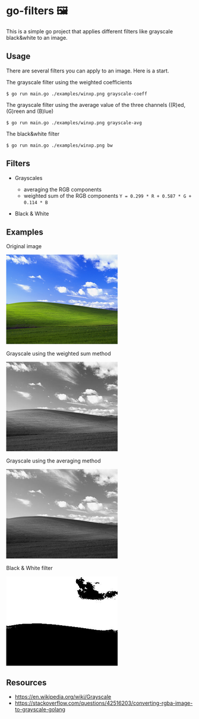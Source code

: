 # go-filters 🖼️

This is a simple go project that applies different filters like grayscale black&white to an image.

## Usage

There are several filters you can apply to an image. Here is a start.

The grayscale filter using the weighted coefficients

```console
$ go run main.go ./examples/winxp.png grayscale-coeff
```

The grayscale filter using the average value of the three channels ((R)ed, (G)reen and (B)lue)

```console
$ go run main.go ./examples/winxp.png grayscale-avg
```

The black&white filter

```console
$ go run main.go ./examples/winxp.png bw
```

## Filters

- Grayscales

  - averaging the RGB components
  - weighted sum of the RGB components `Y = 0.299 * R + 0.587 * G + 0.114 * B`

- Black & White

## Examples

Original image

![](./examples/winxp.png)

Grayscale using the weighted sum method

![](./examples/winxp-grayscaled-coeff.png)

Grayscale using the averaging method

![](./examples/winxp-grayscaled-avg.png)

Black & White filter

![](./examples/winxp-bw.png)

## Resources

- https://en.wikipedia.org/wiki/Grayscale
- https://stackoverflow.com/questions/42516203/converting-rgba-image-to-grayscale-golang
